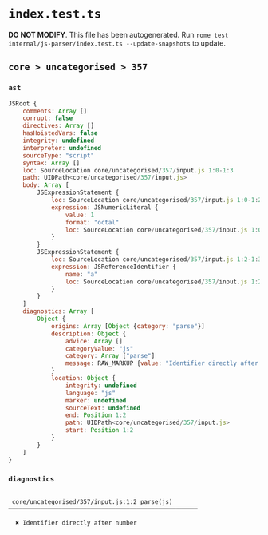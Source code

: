 # `index.test.ts`

**DO NOT MODIFY**. This file has been autogenerated. Run `rome test internal/js-parser/index.test.ts --update-snapshots` to update.

## `core > uncategorised > 357`

### `ast`

```javascript
JSRoot {
	comments: Array []
	corrupt: false
	directives: Array []
	hasHoistedVars: false
	integrity: undefined
	interpreter: undefined
	sourceType: "script"
	syntax: Array []
	loc: SourceLocation core/uncategorised/357/input.js 1:0-1:3
	path: UIDPath<core/uncategorised/357/input.js>
	body: Array [
		JSExpressionStatement {
			loc: SourceLocation core/uncategorised/357/input.js 1:0-1:2
			expression: JSNumericLiteral {
				value: 1
				format: "octal"
				loc: SourceLocation core/uncategorised/357/input.js 1:0-1:2
			}
		}
		JSExpressionStatement {
			loc: SourceLocation core/uncategorised/357/input.js 1:2-1:3
			expression: JSReferenceIdentifier {
				name: "a"
				loc: SourceLocation core/uncategorised/357/input.js 1:2-1:3 (a)
			}
		}
	]
	diagnostics: Array [
		Object {
			origins: Array [Object {category: "parse"}]
			description: Object {
				advice: Array []
				categoryValue: "js"
				category: Array ["parse"]
				message: RAW_MARKUP {value: "Identifier directly after number"}
			}
			location: Object {
				integrity: undefined
				language: "js"
				marker: undefined
				sourceText: undefined
				end: Position 1:2
				path: UIDPath<core/uncategorised/357/input.js>
				start: Position 1:2
			}
		}
	]
}
```

### `diagnostics`

```

 core/uncategorised/357/input.js:1:2 parse(js) ━━━━━━━━━━━━━━━━━━━━━━━━━━━━━━━━━━━━━━━━━━━━━━━━━━━━━

  ✖ Identifier directly after number


```
